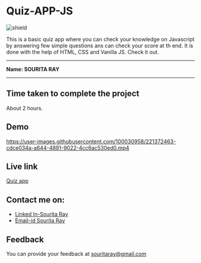 # Quiz-APP-JS
![shield](https://img.shields.io/badge/-Javascript-violet)

This is a basic quiz app where you can check your knowledge on Javascript by answering few simple questions ans can check your score at th end. It is done with the help of HTML, CSS and Vanilla JS. Check it out.
***
<b>Name: SOURITA RAY</b>
***


## Time taken to complete the project

About 2 hours.

## Demo






https://user-images.githubusercontent.com/100030958/221372463-cdce034a-a644-4891-9022-4cc6ac530ed0.mp4



## Live link
[Quiz app](https://quiz-souritaray.netlify.app/)


## Contact me on:

- [Linked In-Sourita Ray](www.linkedin.com/in/sourita-ray-89bab0212)
- [Email-id Sourita Ray](souritaray@gmail.com)

## Feedback

You can provide your feedback at souritaray@gmail.com
